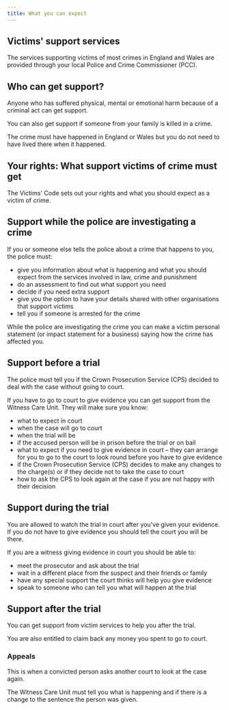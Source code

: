 ---title: What you can expect---## Victims' support servicesThe services supporting victims of most crimes in England and Wales are provided through your local Police and Crime Commissioner (PCC).## Who can get support?Anyone who has suffered physical, mental or emotional harm because of a criminal act can get support.You can also get support if someone from your family is killed in a crime.The crime must have happened in England or Wales but you do not need to have lived there when it happened.## Your rights: What support victims of crime must getThe Victims' Code sets out your rights and what you should expect as a victim of crime. ## Support while the police are investigating a crimeIf you or someone else tells the police about a crime that happens to you, the police must:- give you information about what is happening and what you should expect from the services involved in law, crime and punishment- do an assessment to find out what support you need- decide if you need extra support- give you the option to have your details shared with other organisations that support victims- tell you if someone is arrested for the crimeWhile the police are investigating the crime you can make a victim personal statement (or impact statement for a business) saying how the crime has affected you.## Support before a trialThe police must tell you if the Crown Prosecution Service (CPS) decided to deal with the case without going to court.If you have to go to court to give evidence you can get support from the Witness Care Unit. They will make sure you know:- what to expect in court- when the case will go to court- when the trial will be- if the accused person will be in prison before the trial or on bail- what to expect if you need to give evidence in court – they can arrange for you to go to the court to look round before you have to give evidence- if the Crown Prosecution Service (CPS) decides to make any changes to the charge(s) or if they decide not to take the case to court- how to ask the CPS to look again at the case if you are not happy with their decision## Support during the trialYou are allowed to watch the trial in court after you've given your evidence. If you do not have to give evidence you should tell the court you will be there.If you are a witness giving evidence in court you should be able to:- meet the prosecutor and ask about the trial - wait in a different place from the suspect and their friends or family- have any special support the court thinks will help you give evidence- speak to someone who can tell you what will happen at the trial ## Support after the trialYou can get support from victim services to help you after the trial.You are also entitled to claim back any money you spent to go to court.### AppealsThis is when a convicted person asks another court to look at the case again.The Witness Care Unit must tell you what is happening and if there is a change to the sentence the person was given.